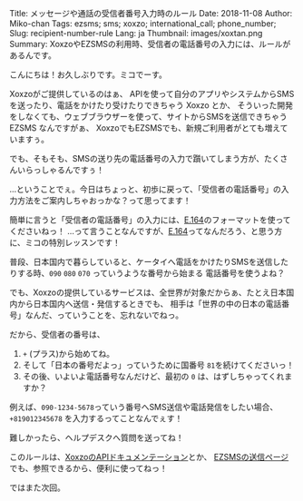 Title: メッセージや通話の受信者番号入力時のルール
Date: 2018-11-08 
Author: Miko-chan
Tags: ezsms; sms; xoxzo; international_call; phone_number;
Slug: recipient-number-rule
Lang: ja
Thumbnail: images/xoxtan.png
Summary: XoxzoやEZSMSの利用時、受信者の電話番号の入力には、ルールがあるんです。

こんにちは！お久しぶりです。ミコでーす。

Xoxzoがご提供しているのはぁ、
APIを使って自分のアプリやシステムからSMSを送ったり、電話をかけたり受けたりできちゃう Xoxzo とか、
そういった開発をしなくても、ウェブブラウザーを使って、サイトからSMSを送信できちゃう EZSMS なんですがぁ、
XoxzoでもEZSMSでも、新規ご利用者がとても増えていますぅ。

でも、そもそも、SMSの送り先の電話番号の入力で躓いてしまう方が、たくさんいらっしゃるんですぅ！

…ということでぇ。今日はちょっと、初歩に戻って、「受信者の電話番号」の入力方法をご案内しちゃおっかな？って思ってます！

簡単に言うと「受信者の電話番号」の入力には、[E.164](https://ja.wikipedia.org/wiki/E.164)のフォーマットを使ってくださいねっ！
…って言うことなんですが、[E.164](https://ja.wikipedia.org/wiki/E.164)ってなんだろう、と思う方に、ミコの特別レッスンです！

普段、日本国内で暮らしていると、ケータイへ電話をかけたりSMSを送信したりする時、`090` `080` `070` っていうような番号から始まる
電話番号を使うよね？

でも、Xoxzoの提供しているサービスは、全世界が対象だからぁ、たとえ日本国内から日本国内へ送信・発信するときでも、
相手は「世界の中の日本の電話番号」なんだ、っていうことを、忘れないでねっ。

だから、受信者の番号は、
1.  `+` (プラス)から始めてね。
2. そして「日本の番号だよっ」っていうために国番号 `81`を続けてくださいっ！
3. その後、いよいよ電話番号なんだけど、最初の `0` は、はずしちゃってくれますか？

例えば、`090-1234-5678`っていう番号へSMS送信や電話発信をしたい場合、`+819012345678` を入力するってことなんでぇす！

難しかったら、ヘルプデスクへ質問を送ってね！

このルールは、[XoxzoのAPIドキュメンテーション](https://docs.xoxzo.com/ja/sms.html#send-sms-messages-api)とか、
[EZSMSの送信ページ](https://www.ezsms.biz/ja/member/sendsms/)でも、参照できるから、便利に使ってねっ！

ではまた次回。
